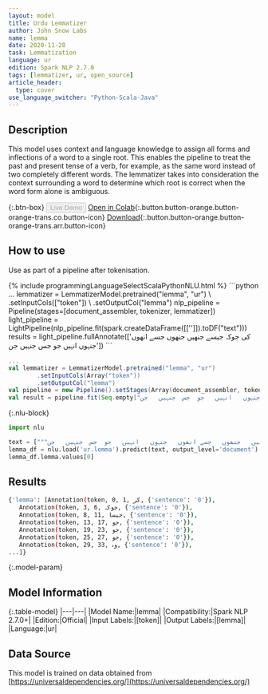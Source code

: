 ```yaml
---
layout: model
title: Urdu Lemmatizer
author: John Snow Labs
name: lemma
date: 2020-11-28
task: Lemmatization
language: ur
edition: Spark NLP 2.7.0
tags: [lemmatizer, ur, open_source]
article_header:
  type: cover
use_language_switcher: "Python-Scala-Java"
---
```


## Description

This model uses context and language knowledge to assign all forms and inflections of a word to a single root. This enables the pipeline to treat the past and present tense of a verb, for example, as the same word instead of two completely different words. The lemmatizer takes into consideration the context surrounding a word to determine which root is correct when the word form alone is ambiguous.

{:.btn-box}
<button class="button button-orange" disabled>Live Demo</button>
[Open in Colab](https://colab.research.google.com/github/JohnSnowLabs/spark-nlp-workshop/blob/b2eb08610dd49d5b15077cc499a94b4ec1e8b861/jupyter/annotation/english/model-downloader/Create%20custom%20pipeline%20-%20NerDL.ipynb){:.button.button-orange.button-orange-trans.co.button-icon}
[Download](https://s3.amazonaws.com/auxdata.johnsnowlabs.com/public/models/lemma_ur_2.7.0_2.4_1606583060260.zip){:.button.button-orange.button-orange-trans.arr.button-icon}

## How to use

Use as part of a pipeline after tokenisation.

<div class="tabs-box" markdown="1">
{% include programmingLanguageSelectScalaPythonNLU.html %}
```python
...
lemmatizer = LemmatizerModel.pretrained("lemma", "ur") \
        .setInputCols(["token"]) \
        .setOutputCol("lemma")
nlp_pipeline = Pipeline(stages=[document_assembler, tokenizer, lemmatizer])
light_pipeline = LightPipeline(nlp_pipeline.fit(spark.createDataFrame([['']]).toDF("text")))
results = light_pipeline.fullAnnotate(['کی	جوکہ	جیسے	جنھیں	جنھوں	جسے	انھوں	جنہوں	انہیں	جو	جس	جنہیں	جن'])
```

```scala
...
val lemmatizer = LemmatizerModel.pretrained("lemma", "ur")
        .setInputCols(Array("token"))
        .setOutputCol("lemma")
val pipeline = new Pipeline().setStages(Array(document_assembler, tokenizer, lemmatizer))
val result = pipeline.fit(Seq.empty["کی	جوکہ	جیسے	جنھیں	جنھوں	جسے	انھوں	جنہوں	انہیں	جو	جس	جنہیں	جن"].toDS.toDF("text")).transform(data)
```

{:.nlu-block}
```python
import nlu

text = ["""کی	جوکہ	جیسے	جنھیں	جنھوں	جسے	انھوں	جنہوں	انہیں	جو	جس	جنہیں	جن"""]
lemma_df = nlu.load('ur.lemma').predict(text, output_level='document')
lemma_df.lemma.values[0]
```

</div>

## Results

```bash
{'lemma': [Annotation(token, 0, 1, كر, {'sentence': '0'}),
   Annotation(token, 3, 6, جوکہ, {'sentence': '0'}),
   Annotation(token, 8, 11, جیسا, {'sentence': '0'}),
   Annotation(token, 13, 17, جو, {'sentence': '0'}),
   Annotation(token, 19, 23, جو, {'sentence': '0'}),
   Annotation(token, 25, 27, جو, {'sentence': '0'}),
   Annotation(token, 29, 33, وہ, {'sentence': '0'}),
...]}
```

{:.model-param}
## Model Information

{:.table-model}
|---|---|
|Model Name:|lemma|
|Compatibility:|Spark NLP 2.7.0+|
|Edition:|Official|
|Input Labels:|[token]|
|Output Labels:|[lemma]|
|Language:|ur|

## Data Source

This model is trained on data obtained from [https://universaldependencies.org/](https://universaldependencies.org/)